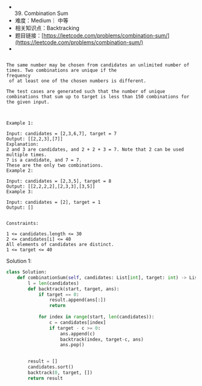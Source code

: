 
* 39. Combination Sum
* 难度：Medium｜ 中等
* 相关知识点：Backtracking
* 题目链接：[https://leetcode.com/problems/combination-sum/](https://leetcode.com/problems/combination-sum/)
* 
```Given an array of distinct integers candidates and a target integer target, return a list of all unique combinations of candidates where the chosen numbers sum to target. You may return the combinations in any order.

The same number may be chosen from candidates an unlimited number of times. Two combinations are unique if the 
frequency
 of at least one of the chosen numbers is different.

The test cases are generated such that the number of unique combinations that sum up to target is less than 150 combinations for the given input.

 

Example 1:

Input: candidates = [2,3,6,7], target = 7
Output: [[2,2,3],[7]]
Explanation:
2 and 3 are candidates, and 2 + 2 + 3 = 7. Note that 2 can be used multiple times.
7 is a candidate, and 7 = 7.
These are the only two combinations.
Example 2:

Input: candidates = [2,3,5], target = 8
Output: [[2,2,2,2],[2,3,3],[3,5]]
Example 3:

Input: candidates = [2], target = 1
Output: []
 

Constraints:

1 <= candidates.length <= 30
2 <= candidates[i] <= 40
All elements of candidates are distinct.
1 <= target <= 40
```

Solution 1:
```python
class Solution:
    def combinationSum(self, candidates: List[int], target: int) -> List[List[int]]:
        l = len(candidates)
        def backtrack(start, target, ans):
            if target == 0:
                result.append(ans[:])
                return
            
            for index in range(start, len(candidates)):
                c = candidates[index]
                if target - c >= 0:
                    ans.append(c)
                    backtrack(index, target-c, ans)
                    ans.pop()
            

        result = []
        candidates.sort()
        backtrack(0, target, [])
        return result
```
